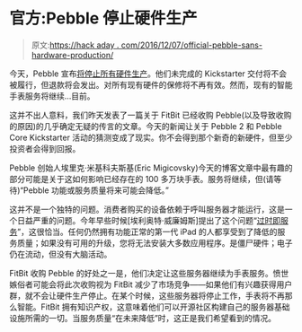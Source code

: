 # 官方:Pebble 停止硬件生产

> 原文:[https://hack aday . com/2016/12/07/official-pebble-sans-hardware-production/](https://hackaday.com/2016/12/07/official-pebble-ceases-hardware-production/)

今天，Pebble 宣布[将停止所有硬件生产](https://blog.getpebble.com/2016/12/07/fitbit/)。他们未完成的 Kickstarter 交付将不会被履行，但退款将会发出。对所有现有硬件的保修将不再有效。然而，现有的智能手表服务将继续…目前。

这并不出人意料，我们昨天发表了一篇关于 FitBit 已经收购 Pebble(以及导致收购的原因)的几乎确定无疑的传言的文章。今天的新闻让关于 Pebble 2 和 Pebble Core Kickstarter 活动的猜测变成了现实。你不会得到那个新奇的新硬件，但至少投资者会得到回报。

Pebble 创始人埃里克·米基科夫斯基(Eric Migicovsky)今天的博客文章中最有趣的部分可能是关于这如何影响已经存在的 100 多万块手表。服务将继续，但(请等待)“Pebble 功能或服务质量将来可能会降低。”

这并不是一个独特的问题。消费者购买的设备依赖于呼叫服务器才能运行，这是一个日益严重的问题。今年早些时候[埃利奥特·威廉姆斯]提出了这个问题“[过时即服务](http://hackaday.com/2016/07/16/obsolescence-as-a-service/)”，这很恰当。任何仍然拥有功能正常的第一代 iPad 的人都享受到了降低的服务质量；如果没有可用的升级，您将无法安装大多数应用程序。是僵尸硬件；电子仍在流动，但没有大脑活动。

FitBit 收购 Pebble 的好处之一是，他们决定让这些服务器继续为手表服务。愤世嫉俗者可能会将此次收购视为 FitBit 减少了市场竞争——如果他们有兴趣获得用户群，就不会让硬件生产停止。在某个时候，这些服务器将停止工作，手表将不再那么智能。FitBit 拥有知识产权，这意味着他们可以开源社区构建自己的服务器基础设施所需的一切。当服务质量“在未来降低”时，这正是我们希望看到的情况。
